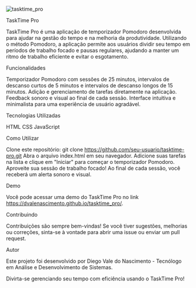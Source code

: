 ![tasktime_pro](https://github.com/DVALENASCIMENTO/tasktime_pro/assets/105137007/32bd6c4a-ece2-4ed1-ab70-b93ab83c02bd)

TaskTime Pro

TaskTime Pro é uma aplicação de temporizador Pomodoro desenvolvida para ajudar na gestão do tempo e na melhoria da produtividade. Utilizando o método Pomodoro, a aplicação permite aos usuários dividir seu tempo em períodos de trabalho focado e pausas regulares, ajudando a manter um ritmo de trabalho eficiente e evitar o esgotamento.

Funcionalidades

Temporizador Pomodoro com sessões de 25 minutos, intervalos de descanso curtos de 5 minutos e intervalos de descanso longos de 15 minutos.
Adição e gerenciamento de tarefas diretamente na aplicação.
Feedback sonoro e visual ao final de cada sessão.
Interface intuitiva e minimalista para uma experiência de usuário agradável.

Tecnologias Utilizadas

HTML
CSS
JavaScript

Como Utilizar

Clone este repositório: git clone https://github.com/seu-usuario/tasktime-pro.git
Abra o arquivo index.html em seu navegador.
Adicione suas tarefas na lista e clique em "Iniciar" para começar o temporizador Pomodoro.
Aproveite sua sessão de trabalho focado!
Ao final de cada sessão, você receberá um alerta sonoro e visual.

Demo

Você pode acessar uma demo do TaskTime Pro no link https://dvalenascimento.github.io/tasktime_pro/.


Contribuindo

Contribuições são sempre bem-vindas! Se você tiver sugestões, melhorias ou correções, sinta-se à vontade para abrir uma issue ou enviar um pull request.


Autor

Este projeto foi desenvolvido por Diego Vale do Nascimento - Tecnólogo em Análise e Desenvolvimento de Sistemas.

Divirta-se gerenciando seu tempo com eficiência usando o TaskTime Pro!
